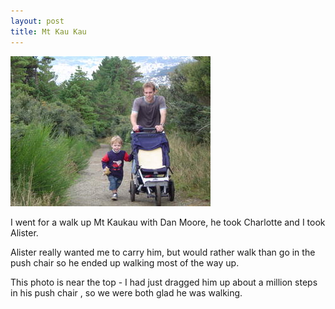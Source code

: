 ```yaml
---
layout: post
title: Mt Kau Kau
---
```


  <img src="/images/content/dsc00663.jpg" class="floatleft" />

I went for a walk up Mt Kaukau with Dan Moore, he took
Charlotte and I took Alister.

Alister really wanted me to carry him, but would rather walk
than go in the push chair so he ended up walking most of the way up.

This photo is near the top - I had just dragged him up about a
million steps in his push chair , so we were both glad he was walking. 
